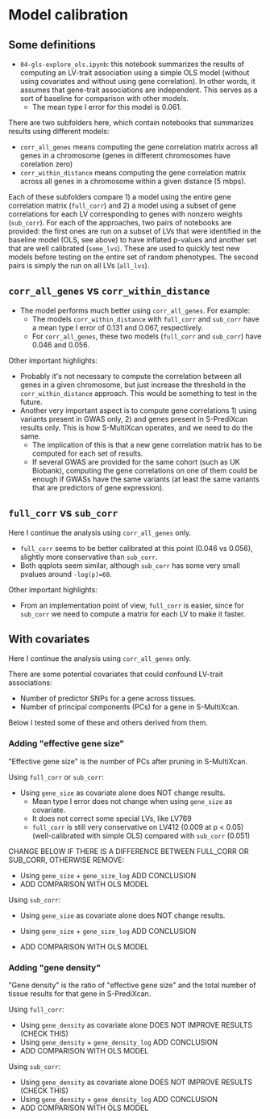 # Model calibration

## Some definitions

* `04-gls-explore_ols.ipynb`: this notebook summarizes the results of computing an LV-trait association using a simple OLS model (without using covariates and without using gene correlation). In other words, it assumes that gene-trait associations are independent. This serves as a sort of baseline for comparison with other models.
  * The mean type I error for this model is 0.061.

There are two subfolders here, which contain notebooks that summarizes results using different models:

* `corr_all_genes` means computing the gene correlation matrix across all genes in a chromosome (genes in different chromosomes have corelation zero)
* `corr_within_distance` means computing the gene correlation matrix across all genes in a chromosome within a given distance (5 mbps).

Each of these subfolders compare 1) a model using the entire gene correlation matrix (`full_corr`) and 2) a model using a subset of gene correlations for each LV corresponding to genes with nonzero weights (`sub_corr`).
For each of the approaches, two pairs of notebooks are provided: the first ones are run on a subset of LVs that were identified in the baseline model (OLS, see above) to have inflated p-values and another set that are well calibrated (`some_lvs`).
These are used to quickly test new models before testing on the entire set of random phenotypes.
The second pairs is simply the run on all LVs (`all_lvs`).

## `corr_all_genes` vs `corr_within_distance`

* The model performs much better using `corr_all_genes`. For example:
  * The models `corr_within_distance` with `full_corr` and `sub_corr` have a mean type I error of 0.131 and 0.067, respectively.
  * For `corr_all_genes`, these two models (`full_corr` and `sub_corr`) have 0.046 and 0.056.

Other important highlights:

* Probably it's not necessary to compute the correlation between all genes in a given chromosome, but just increase the threshold in the `corr_within_distance` approach. This would be something to test in the future.
* Another very important aspect is to compute gene correlations 1) using variants present in GWAS only, 2) and genes present in S-PrediXcan results only. This is how S-MultiXcan operates, and we need to do the same.
  * The implication of this is that a new gene correlation matrix has to be computed for each set of results.
  * If several GWAS are provided for the same cohort (such as UK Biobank), computing the gene correlations on one of them could be enough if GWASs have the same variants (at least the same variants that are predictors of gene expression).


## `full_corr` vs `sub_corr`

Here I continue the analysis using `corr_all_genes` only.

* `full_corr` seems to be better calibrated at this point (0.046 vs 0.056), slightly more conservative than `sub_corr`.
* Both qqplots seem similar, although `sub_corr` has some very small pvalues around `-log(p)=60`.

Other important highlights:

* From an implementation point of view, `full_corr` is easier, since for `sub_corr` we need to compute a matrix for each LV to make it faster.


## With covariates

Here I continue the analysis using `corr_all_genes` only.

There are some potential covariates that could confound LV-trait associations:

* Number of predictor SNPs for a gene across tissues.
* Number of principal components (PCs) for a gene in S-MultiXcan.

Below I tested some of these and others derived from them.

### Adding "effective gene size"

"Effective gene size" is the number of PCs after pruning in S-MultiXcan.

Using `full_corr` or `sub_corr`:
* Using `gene_size` as covariate alone does NOT change results.
  * Mean type I error does not change when using `gene_size` as covariate.
  * It does not correct some special LVs, like LV769
  * `full_corr` is still very conservative on LV412 (0.009 at p < 0.05) (well-calibrated with simple OLS) compared with `sub_corr` (0.051)


CHANGE BELOW IF THERE IS A DIFFERENCE BETWEEN FULL_CORR OR SUB_CORR, OTHERWISE REMOVE:

* Using `gene_size` + `gene_size_log` ADD CONCLUSION
* ADD COMPARISON WITH OLS MODEL

Using `sub_corr`:
* Using `gene_size` as covariate alone does NOT change results.

* Using `gene_size` + `gene_size_log` ADD CONCLUSION
* ADD COMPARISON WITH OLS MODEL


### Adding "gene density"

"Gene density" is the ratio of "effective gene size" and the total number of tissue results for that gene in S-PrediXcan.

Using `full_corr`:
* Using `gene_density` as covariate alone DOES NOT IMPROVE RESULTS (CHECK THIS)
* Using `gene_density` + `gene_density_log` ADD CONCLUSION
* ADD COMPARISON WITH OLS MODEL

Using `sub_corr`:
* Using `gene_density` as covariate alone DOES NOT IMPROVE RESULTS (CHECK THIS)
* Using `gene_density` + `gene_density_log` ADD CONCLUSION
* ADD COMPARISON WITH OLS MODEL
